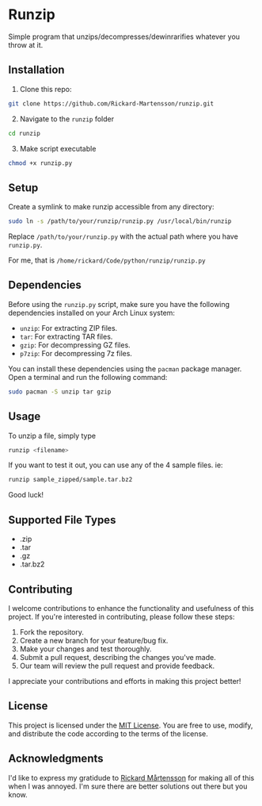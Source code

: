 # Runzip

Simple program that unzips/decompresses/dewinrarifies whatever you throw at it.

## Installation

1. Clone this repo:

```bash
git clone https://github.com/Rickard-Martensson/runzip.git

```
2. Navigate to the `runzip` folder

```bash
cd runzip
```

3. Make script executable

```bash
chmod +x runzip.py
```

## Setup
Create a symlink to make runzip accessible from any directory:

```bash
sudo ln -s /path/to/your/runzip/runzip.py /usr/local/bin/runzip
```

Replace `/path/to/your/runzip.py` with the actual path where you have `runzip.py`.

For me, that is `/home/rickard/Code/python/runzip/runzip.py`

## Dependencies

Before using the `runzip.py` script, make sure you have the following dependencies installed on your Arch Linux system:

- `unzip`: For extracting ZIP files.
- `tar`: For extracting TAR files.
- `gzip`: For decompressing GZ files.
- `p7zip`: For decompressing 7z files.

You can install these dependencies using the `pacman` package manager. Open a terminal and run the following command:

```bash
sudo pacman -S unzip tar gzip
```

## Usage

To unzip a file, simply type


```bash
runzip <filename>
```

If you want to test it out, you can use any of the 4 sample files. ie:
```bash
runzip sample_zipped/sample.tar.bz2
```
Good luck!

## Supported File Types
- .zip
- .tar
- .gz
- .tar.bz2

## Contributing

I welcome contributions to enhance the functionality and usefulness of this project. If you're interested in contributing, please follow these steps:

1. Fork the repository.
2. Create a new branch for your feature/bug fix.
3. Make your changes and test thoroughly.
4. Submit a pull request, describing the changes you've made.
5. Our team will review the pull request and provide feedback.

I appreciate your contributions and efforts in making this project better!


## License

This project is licensed under the [MIT License](LICENSE). You are free to use, modify, and distribute the code according to the terms of the license.

## Acknowledgments

I'd like to express my gratidude to [Rickard Mårtensson](www.ric.ke) for making all of this when I was annoyed. I'm sure there are better solutions out there but you know.
